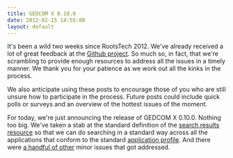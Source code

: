 ```yaml
---
title: GEDCOM X 0.10.0
date: 2012-02-15 14:55:00
layout: default
---
```


It's been a wild two weeks since RootsTech 2012. We've already received a lot of great feedback
at the [Github project](https://github.com/FamilySearch/gedcomx). So much so, in fact, that we're 
scrambling to provide enough resources to address all the issues in a timely manner. We thank you 
for your patience as we work out all the kinks in the process.

We also anticipate using these posts to encourage those of you who are still unsure how to 
participate in the process. Future posts could include quick polls or surveys and an overview of the
hottest issues of the moment.

For today, we're just announcing the release of GEDCOM X 0.10.0. Nothing too big. We've taken a stab
at the standard definition of the [search results resource](https://github.com/FamilySearch/gedcomx/pull/128)
so that we can do searching in a standard way across all the applications that conform to the
standard [application profile](http://10.72.13.90/gedcomx/Application-Profiles.html). And there were
[a handful of other](https://github.com/FamilySearch/gedcomx/issues?milestone=8&state=closed) minor issues 
that got addressed.




